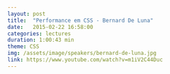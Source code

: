 ```yaml
---
layout: post
title:  "Performance em CSS - Bernard De Luna"
date:   2015-02-22 16:58:00
categories: lectures
duration: 1:00:43 min
theme: CSS
img: /assets/image/speakers/bernard-de-luna.jpg
link: https://www.youtube.com/watch?v=m1iV2C44Duc
---
```

